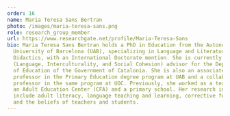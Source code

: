 ```yaml
---
order: 16
name: Maria Teresa Sans Bertran
photo: /images/maria-teresa-sans.png
role: research_group_member
url: https://www.researchgate.net/profile/Maria-Teresa-Sans
bio: Maria Teresa Sans Bertran holds a PhD in Education from the Autonomous
  University of Barcelona (UAB), specializing in Language and Literature
  Didactics, with an International Doctorate mention. She is currently an LIC
  (Language, Interculturality, and Social Cohesion) advisor for the Department
  of Education of the Government of Catalonia. She is also an associate
  professor in the Primary Education degree program at UAB and a collaborating
  professor in the same program at UOC. Previously, she worked as a teacher in
  an Adult Education Center (CFA) and a primary school. Her research interests
  include adult literacy, language teaching and learning, corrective feedback,
  and the beliefs of teachers and students.
---
```


